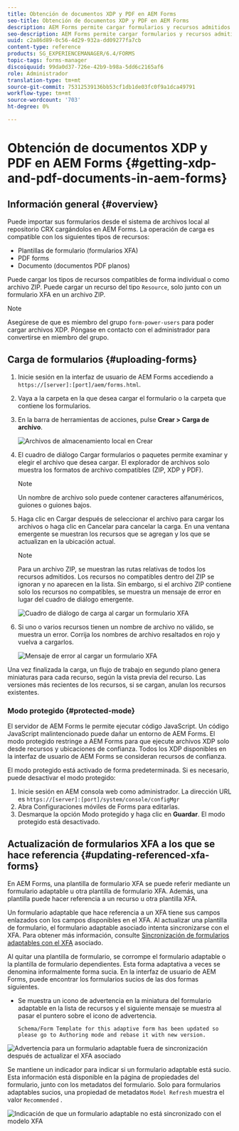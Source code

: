 ```yaml
---
title: Obtención de documentos XDP y PDF en AEM Forms
seo-title: Obtención de documentos XDP y PDF en AEM Forms
description: AEM Forms permite cargar formularios y recursos admitidos para utilizarlos con formularios adaptables. También puede cargar formularios de forma masiva y recursos relacionados como ZIP.
seo-description: AEM Forms permite cargar formularios y recursos admitidos para utilizarlos con formularios adaptables. También puede cargar formularios de forma masiva y recursos relacionados como ZIP.
uuid: c2a86d89-0c56-4d29-932a-dd09277fa7cb
content-type: reference
products: SG_EXPERIENCEMANAGER/6.4/FORMS
topic-tags: forms-manager
discoiquuid: 99da0d37-726e-42b9-b98a-5dd6c2165af6
role: Administrador
translation-type: tm+mt
source-git-commit: 75312539136bb53cf1db1de03fc0f9a1dca49791
workflow-type: tm+mt
source-wordcount: '703'
ht-degree: 0%

---
```



# Obtención de documentos XDP y PDF en AEM Forms {#getting-xdp-and-pdf-documents-in-aem-forms}

## Información general {#overview}

Puede importar sus formularios desde el sistema de archivos local al repositorio CRX cargándolos en AEM Forms. La operación de carga es compatible con los siguientes tipos de recursos:

* Plantillas de formulario (formularios XFA)
* PDF forms
* Documento (documentos PDF planos)

Puede cargar los tipos de recursos compatibles de forma individual o como archivo ZIP. Puede cargar un recurso del tipo `Resource`, solo junto con un formulario XFA en un archivo ZIP.

>[!NOTE]
>
>Asegúrese de que es miembro del grupo `form-power-users` para poder cargar archivos XDP. Póngase en contacto con el administrador para convertirse en miembro del grupo.

## Carga de formularios {#uploading-forms}

1. Inicie sesión en la interfaz de usuario de AEM Forms accediendo a `https://[server]:[port]/aem/forms.html`.
1. Vaya a la carpeta en la que desea cargar el formulario o la carpeta que contiene los formularios.
1. En la barra de herramientas de acciones, pulse **Crear > Carga de archivo**.

   ![Archivos de almacenamiento local en Crear](assets/step.png)

1. El cuadro de diálogo Cargar formularios o paquetes permite examinar y elegir el archivo que desea cargar. El explorador de archivos solo muestra los formatos de archivo compatibles (ZIP, XDP y PDF).

   >[!NOTE]
   >
   >Un nombre de archivo solo puede contener caracteres alfanuméricos, guiones o guiones bajos.

1. Haga clic en Cargar después de seleccionar el archivo para cargar los archivos o haga clic en Cancelar para cancelar la carga. En una ventana emergente se muestran los recursos que se agregan y los que se actualizan en la ubicación actual.

   >[!NOTE]
   >
   >Para un archivo ZIP, se muestran las rutas relativas de todos los recursos admitidos. Los recursos no compatibles dentro del ZIP se ignoran y no aparecen en la lista. Sin embargo, si el archivo ZIP contiene solo los recursos no compatibles, se muestra un mensaje de error en lugar del cuadro de diálogo emergente.

   ![Cuadro de diálogo de carga al cargar un formulario XFA](assets/upload-scr.png)

1. Si uno o varios recursos tienen un nombre de archivo no válido, se muestra un error. Corrija los nombres de archivo resaltados en rojo y vuelva a cargarlos.

   ![Mensaje de error al cargar un formulario XFA](assets/upload-scr-err.png)

Una vez finalizada la carga, un flujo de trabajo en segundo plano genera miniaturas para cada recurso, según la vista previa del recurso. Las versiones más recientes de los recursos, si se cargan, anulan los recursos existentes.

### Modo protegido {#protected-mode}

El servidor de AEM Forms le permite ejecutar código JavaScript. Un código JavaScript malintencionado puede dañar un entorno de AEM Forms. El modo protegido restringe a AEM Forms para que ejecute archivos XDP solo desde recursos y ubicaciones de confianza. Todos los XDP disponibles en la interfaz de usuario de AEM Forms se consideran recursos de confianza.

El modo protegido está activado de forma predeterminada. Si es necesario, puede desactivar el modo protegido:

1. Inicie sesión en AEM consola web como administrador. La dirección URL es `https://[server]:[port]/system/console/configMgr`
1. Abra Configuraciones móviles de Forms para editarlas.
1. Desmarque la opción Modo protegido y haga clic en **Guardar**. El modo protegido está desactivado.

## Actualización de formularios XFA a los que se hace referencia {#updating-referenced-xfa-forms}

En AEM Forms, una plantilla de formulario XFA se puede referir mediante un formulario adaptable u otra plantilla de formulario XFA. Además, una plantilla puede hacer referencia a un recurso u otra plantilla XFA.

Un formulario adaptable que hace referencia a un XFA tiene sus campos enlazados con los campos disponibles en el XFA. Al actualizar una plantilla de formulario, el formulario adaptable asociado intenta sincronizarse con el XFA. Para obtener más información, consulte [Sincronización de formularios adaptables con el XFA](/help/forms/using/synchronizing-adaptive-forms-xfa.md) asociado.

Al quitar una plantilla de formulario, se corrompe el formulario adaptable o la plantilla de formulario dependientes. Esta forma adaptativa a veces se denomina informalmente forma sucia. En la interfaz de usuario de AEM Forms, puede encontrar los formularios sucios de las dos formas siguientes.

* Se muestra un icono de advertencia en la miniatura del formulario adaptable en la lista de recursos y el siguiente mensaje se muestra al pasar el puntero sobre el icono de advertencia.

   `Schema/Form Template for this adaptive form has been updated so please go to Authoring mode and rebase it with new version.`

![Advertencia para un formulario adaptable fuera de sincronización después de actualizar el XFA asociado](assets/dirtyaf.png)

Se mantiene un indicador para indicar si un formulario adaptable está sucio. Esta información está disponible en la página de propiedades del formulario, junto con los metadatos del formulario. Solo para formularios adaptables sucios, una propiedad de metadatos `Model Refresh` muestra el valor `Recommended` .

![Indicación de que un formulario adaptable no está sincronizado con el modelo XFA](assets/model-refresh.png)

